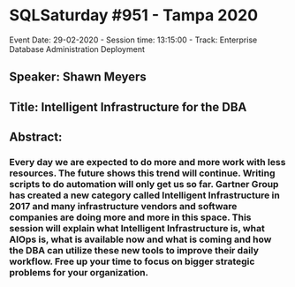 # SQLSaturday #951 - Tampa 2020
Event Date: 29-02-2020 - Session time: 13:15:00 - Track: Enterprise Database Administration  Deployment
## Speaker: Shawn Meyers
## Title: Intelligent Infrastructure for the DBA
## Abstract:
### Every day we are expected to do more and more work with less resources.  The future shows this trend will continue.  Writing scripts to do automation will only get us so far.  Gartner Group has created a new category called Intelligent Infrastructure in 2017 and many infrastructure vendors and software companies are doing more and more in this space.  This session will explain what Intelligent Infrastructure is, what AIOps is, what is available now and what is coming and how the DBA can utilize these new tools to improve their daily workflow.  Free up your time to focus on bigger strategic problems for your organization.
